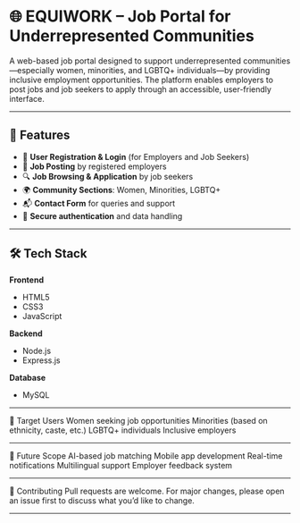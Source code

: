 # 🌐 EQUIWORK – Job Portal for Underrepresented Communities

A web-based job portal designed to support underrepresented communities—especially women, minorities, and LGBTQ+ individuals—by providing inclusive employment opportunities. The platform enables employers to post jobs and job seekers to apply through an accessible, user-friendly interface.

---

## 🚀 Features

- 👤 **User Registration & Login** (for Employers and Job Seekers)  
- 📄 **Job Posting** by registered employers  
- 🔍 **Job Browsing & Application** by job seekers  
- 🌍 **Community Sections**: Women, Minorities, LGBTQ+  
- 📬 **Contact Form** for queries and support  
- 🔐 **Secure authentication** and data handling

---

## 🛠️ Tech Stack

**Frontend**  
- HTML5  
- CSS3  
- JavaScript  

**Backend**  
- Node.js  
- Express.js  

**Database**  
- MySQL  

---

🎯 Target Users
Women seeking job opportunities
Minorities (based on ethnicity, caste, etc.)
LGBTQ+ individuals
Inclusive employers

---

📌 Future Scope
AI-based job matching
Mobile app development
Real-time notifications
Multilingual support
Employer feedback system

---

🤝 Contributing
Pull requests are welcome. For major changes, please open an issue first to discuss what you’d like to change.

---


